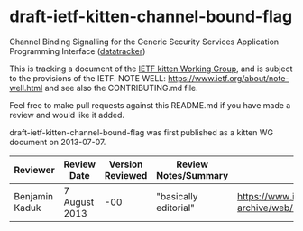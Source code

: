 # draft-ietf-kitten-channel-bound-flag
Channel Binding Signalling for the Generic Security Services Application Programming Interface ([datatracker](https://datatracker.ietf.org/doc/draft-ietf-kitten-channel-bound-flag/))

This is tracking a document of the [IETF kitten Working Group](https://datatracker.ietf.org/wg/kitten), and is subject to the provisions of the IETF. NOTE WELL: https://www.ietf.org/about/note-well.html and see also the CONTRIBUTING.md file.

Feel free to make pull requests against this README.md if you have made a review and would like it added.

draft-ietf-kitten-channel-bound-flag was first published as a kitten WG document on 2013-07-07.

Reviewer | Review Date | Version Reviewed | Review Notes/Summary | Link to Review
---------|-------------|------------------|----------------------|---------------
Benjamin Kaduk | 7 August 2013 | -00 | "basically editorial" | https://www.ietf.org/mail-archive/web/kitten/current/msg04229.html
